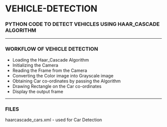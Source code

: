 # VEHICLE-DETECTION

### PYTHON CODE TO DETECT VEHICLES USING HAAR_CASCADE ALGORITHM

-----

### WORKFLOW OF VEHICLE DETECTION

- Loading the Haar_Cascade Algorithm
- Initializing the Camera
- Reading the Frame from the Camera
- Converting the Color image into Grayscale image
- Obtaining Car co-ordinates by passing the Algorithm
- Drawing Rectangle on the Car co-ordinates
- Display the output frame

-----

### FILES

haarcascade_cars.xml - used for Car Detection
